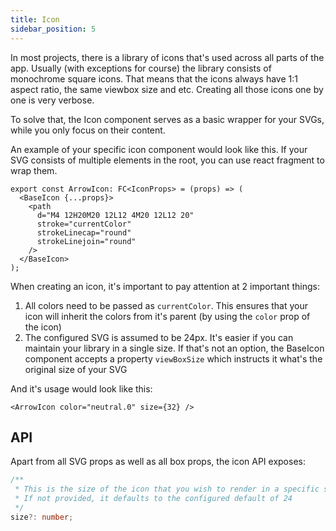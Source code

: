 ```yaml
---
title: Icon
sidebar_position: 5
---
```


In most projects, there is a library of icons that's used across all parts of the app. Usually (with exceptions for course) the library consists of monochrome square icons. That means that the icons always have 1:1 aspect ratio, the same viewbox size and etc. Creating all those icons one by one is very verbose.

To solve that, the Icon component serves as a basic wrapper for your SVGs, while you only focus on their content.

An example of your specific icon component would look like this. If your SVG consists of multiple elements in the root, you can use react fragment to wrap them.

```tsx
export const ArrowIcon: FC<IconProps> = (props) => (
  <BaseIcon {...props}>
    <path
      d="M4 12H20M20 12L12 4M20 12L12 20"
      stroke="currentColor"
      strokeLinecap="round"
      strokeLinejoin="round"
    />
  </BaseIcon>
);
```

When creating an icon, it's important to pay attention at 2 important things:

1. All colors need to be passed as `currentColor`. This ensures that your icon will inherit the colors from it's parent (by using the `color` prop of the icon)
2. The configured SVG is assumed to be 24px. It's easier if you can maintain your library in a single size. If that's not an option, the BaseIcon component accepts a property `viewBoxSize` which instructs it what's the original size of your SVG

And it's usage would look like this:

```tsx
<ArrowIcon color="neutral.0" size={32} />
```

## API

Apart from all SVG props as well as all box props, the icon API exposes:

```ts
/**
 * This is the size of the icon that you wish to render in a specific scenario.
 * If not provided, it defaults to the configured default of 24
 */
size?: number;
```
